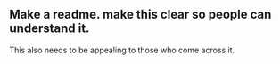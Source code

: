 ## Make a readme. make this clear so people can understand it.
This also needs to be appealing to those who come across it.
